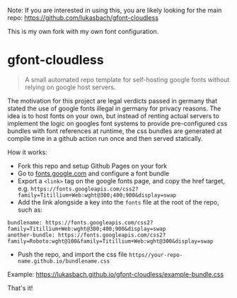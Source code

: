 Note: If you are interested in using this, you are likely looking for the main repo: https://github.com/lukasbach/gfont-cloudless

This is my own fork with my own font configuration.

# gfont-cloudless

> A small automated repo template for self-hosting google fonts without relying on google host servers.

The motivation for this project are legal verdicts passed in germany that stated the
use of google fonts illegal in germany for privacy reasons. The idea is to host fonts
on your own, but instead of renting actual servers to implement the logic on googles
font systems to provide pre-configured css bundles with font references at runtime,
the css bundles are generated at compile time in a github action run once and
then served statically.

How it works:

- Fork this repo and setup Github Pages on your fork
- Go to [fonts.google.com](https://fonts.google.com/) and configure a font bundle
- Export a `<link>` tag on the google fonts page, and copy the href target, e.g.
  `https://fonts.googleapis.com/css2?family=Titillium+Web:wght@300;400;900&display=swap`
- Add the link alongside a key into the `fonts` file at the root of the repo, such as:

```
bundlename: https://fonts.googleapis.com/css2?family=Titillium+Web:wght@300;400;900&display=swap
another-bundle: https://fonts.googleapis.com/css2?family=Roboto:wght@100&family=Titillium+Web:wght@300&display=swap
```

- Push the repo, and import the css file `https//your-repo-name.github.io/bundlename.css`

Example: https://lukasbach.github.io/gfont-cloudless/example-bundle.css

That's it!
